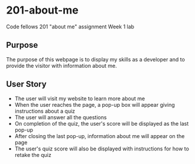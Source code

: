 # 201-about-me
Code fellows 201 "about me" assignment
Week 1 lab


## Purpose
The purpose of this webpage is to display my skills as a developer and to provide the visitor with information about me.

## User Story
 - The user will visit my website to learn more about me
 - When the user reaches the page, a pop-up box will appear giving instructions about a quiz
 - The user will answer all the questions
 - On completion of the quiz, the user's score will be displayed as the last pop-up
 - After closing the last pop-up, information about me will appear on the page
 - The user's quiz score will also be displayed with instructions for how to retake the quiz


